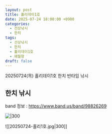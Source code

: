```yaml
---
layout: post
title: 홀리데이1호
date: 2025-07-24 18:00:00 +0900
categories:
  - 선상낚시
  - 한치
tags:
  - 선상낚시
  - 한치
  - 홀리데이1호
  - 애월항
draft: false
---
```

20250724(목) 홀리데이1호 한치 반타임 낚시 
## 한치 낚시 

band 정보 : https://www.band.us/band/98826269

![|300](/images/20250724-홀리1호.jpg)

![[20250724-홀리1호.jpg|300]]